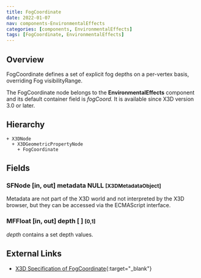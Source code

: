 ```yaml
---
title: FogCoordinate
date: 2022-01-07
nav: components-EnvironmentalEffects
categories: [components, EnvironmentalEffects]
tags: [FogCoordinate, EnvironmentalEffects]
---
```

<style>
.post h3 {
  word-spacing: 0.2em;
}
</style>

## Overview

FogCoordinate defines a set of explicit fog depths on a per-vertex basis, overriding Fog visibilityRange.

The FogCoordinate node belongs to the **EnvironmentalEffects** component and its default container field is *fogCoord.* It is available since X3D version 3.0 or later.

## Hierarchy

```
+ X3DNode
  + X3DGeometricPropertyNode
    + FogCoordinate
```

## Fields

### SFNode [in, out] **metadata** NULL <small>[X3DMetadataObject]</small>

Metadata are not part of the X3D world and not interpreted by the X3D browser, but they can be accessed via the ECMAScript interface.

### MFFloat [in, out] **depth** [ ] <small>[0,1]</small>

*depth* contains a set depth values.

## External Links

- [X3D Specification of FogCoordinate](https://www.web3d.org/documents/specifications/19775-1/V4.0/Part01/components/environmentalEffects.html#FogCoordinate){:target="_blank"}
